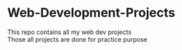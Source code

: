 # Web-Development-Projects
This repo contains all my web dev projects <br>
Those all projects are done for practice purpose 
